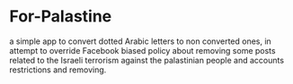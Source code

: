 # For-Palastine
a simple app to convert dotted Arabic letters to non converted ones, in attempt to override Facebook biased policy about removing some posts related to the Israeli terrorism against the palastinian people and accounts restrictions and removing. 
